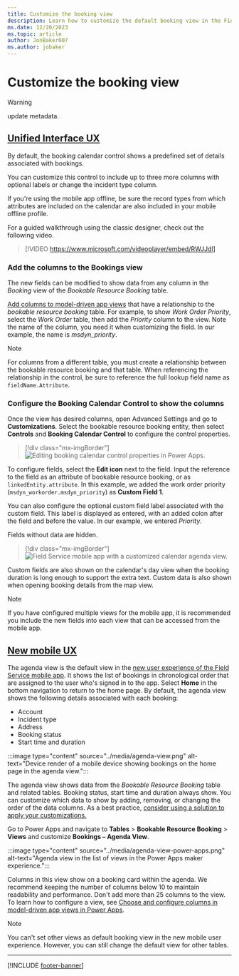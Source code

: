 ```yaml
---
title: Customize the booking view
description: Learn how to customize the default booking view in the Field Service mobile experience.
ms.date: 12/20/2023
ms.topic: article
author: JonBaker007
ms.author: jobaker
---
```


# Customize the booking view

> [!WARNING]
> update metadata. 

## [Unified Interface UX](#tab/vCurrent)

By default, the booking calendar control shows a predefined set of details associated with bookings.

You can customize this control to include up to three more columns with optional labels or change the incident type column.

If you're using the mobile app offline, be sure the record types from which attributes are included on the calendar are also included in your mobile offline profile.

For a guided walkthrough using the classic designer, check out the following video.

> [!VIDEO https://www.microsoft.com/videoplayer/embed/RWJJdl]

### Add the columns to the Bookings view

The new fields can be modified to show data from any column in the *Booking* view of the *Bookable Resource Booking* table.

[Add columns to model-driven app views](/power-apps/maker/model-driven-apps/choose-and-configure-columns#adding-columns) that have a relationship to the *bookable resource booking* table. For example, to show *Work Order Priority*, select the *Work Order* table, then add the *Priority* column to the view. Note the name of the column, you need it when customizing the field. In our example, the name is *msdyn_priority*.

> [!Note]
> For columns from a different table, you must create a relationship between the bookable resource booking and that table. When referencing the relationship in the control, be sure to reference the full lookup field name as `fieldName.Attribute`.

### Configure the Booking Calendar Control to show the columns

Once the view has desired columns, open Advanced Settings and go to **Customizations**. Select the bookable resource booking entity, then select **Controls** and **Booking Calendar Control** to configure the control properties.

> [!div class="mx-imgBorder"]
> ![Editing booking calendar control properties in Power Apps.](../media/mobile-2020-calendar-control-2.png)

To configure fields, select the **Edit icon** next to the field. Input the reference to the field as an attribute of bookable resource booking, or as `linkedEntity.attribute`. In this example, we added the work order priority (`msdyn_workorder.msdyn_priority`) as **Custom Field 1**.

You can also configure the optional custom field label associated with the custom field. This label is displayed as entered, with an added colon after the field and before the value. In our example, we entered *Priority*.

Fields without data are hidden.

> [!div class="mx-imgBorder"]
> ![Field Service mobile app with a customized calendar agenda view.](../media/mobile-2020-calendar-control-3.png)

Custom fields are also shown on the calendar's day view when the booking duration is long enough to support the extra text. Custom data is also shown when opening booking details from the map view.

> [!Note]
> If you have configured multiple views for the mobile app, it is recommended you include the new fields into each view that can be accessed from the mobile app.

## [New mobile UX](#tab/vNext)

The agenda view is the default view in the [new user experience of the Field Service mobile app](set-up-field-service-mobile.md). It shows the list of bookings in chronological order that are assigned to the user who's signed in to the app. Select **Home** in the bottom navigation to return to the home page. By default, the agenda view shows the following details associated with each booking:

- Account
- Incident type
- Address
- Booking status
- Start time and duration

:::image type="content" source="../media/agenda-view.png" alt-text="Device render of a mobile device showing bookings on the home page in the agenda view.":::

The agenda view shows data from the *Bookable Resource Booking* table and related tables. Booking status, start time and duration always show. You can customize which data to show by adding, removing, or changing the order of the data columns. As a best practice, [consider using a solution to apply your customizations.](/power-apps/maker/data-platform/solutions-overview)

Go to Power Apps and navigate to **Tables** > **Bookable Resource Booking** > **Views** and customize **Bookings – Agenda View**.

:::image type="content" source="../media/agenda-view-power-apps.png" alt-text="Agenda view in the list of views in the Power Apps maker experience.":::

Columns in this view show on a booking card within the agenda. We recommend keeping the number of columns below 10 to maintain readability and performance. Don't add more than 25 columns to the view. To learn how to configure a view, see [Choose and configure columns in model-driven app views in Power Apps](/power-apps/maker/model-driven-apps/choose-and-configure-columns).  

> [!NOTE]
> You can't set other views as default booking view in the new mobile user experience. However, you can still change the default view for other tables.

---

[!INCLUDE [footer-banner](../../includes/footer-banner.md)]
